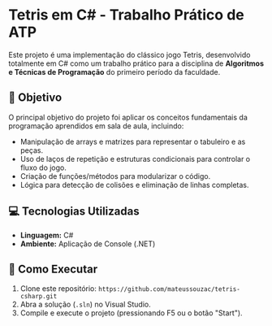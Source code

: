 # Tetris em C# - Trabalho Prático de ATP

Este projeto é uma implementação do clássico jogo Tetris, desenvolvido totalmente em C# como um trabalho prático para a disciplina de **Algoritmos e Técnicas de Programação** do primeiro período da faculdade.

## 🎯 Objetivo

O principal objetivo do projeto foi aplicar os conceitos fundamentais da programação aprendidos em sala de aula, incluindo:

* Manipulação de arrays e matrizes para representar o tabuleiro e as peças.
* Uso de laços de repetição e estruturas condicionais para controlar o fluxo do jogo.
* Criação de funções/métodos para modularizar o código.
* Lógica para detecção de colisões e eliminação de linhas completas.

## 💻 Tecnologias Utilizadas

* **Linguagem:** C#
* **Ambiente:** Aplicação de Console (.NET)

## 🚀 Como Executar

1.  Clone este repositório: `https://github.com/mateussouzac/tetris-csharp.git`
2.  Abra a solução (`.sln`) no Visual Studio.
3.  Compile e execute o projeto (pressionando F5 ou o botão "Start").
